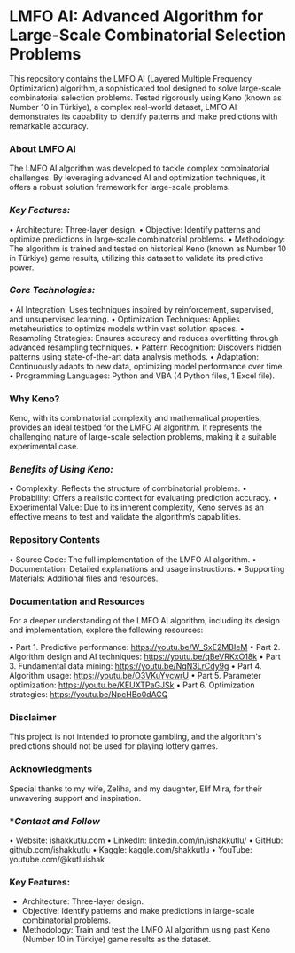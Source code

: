 # LMFO AI: Advanced Algorithm for Large-Scale Combinatorial Selection Problems
This repository contains the LMFO AI (Layered Multiple Frequency Optimization) algorithm, a sophisticated tool designed to solve large-scale combinatorial selection problems. Tested rigorously using Keno (known as Number 10 in Türkiye), a complex real-world dataset, LMFO AI demonstrates its capability to identify patterns and make predictions with remarkable accuracy.

### **About LMFO AI**
The LMFO AI algorithm was developed to tackle complex combinatorial challenges. By leveraging advanced AI and optimization techniques, it offers a robust solution framework for large-scale problems.

### ***Key Features:***
• Architecture: Three-layer design.
• Objective: Identify patterns and optimize predictions in large-scale combinatorial problems.
• Methodology: The algorithm is trained and tested on historical Keno (known as Number 10 in Türkiye) game results, utilizing this dataset to validate its predictive power.

### ***Core Technologies:***
• AI Integration: Uses techniques inspired by reinforcement, supervised, and unsupervised learning.
• Optimization Techniques: Applies metaheuristics to optimize models within vast solution spaces.
• Resampling Strategies: Ensures accuracy and reduces overfitting through advanced resampling techniques.
• Pattern Recognition: Discovers hidden patterns using state-of-the-art data analysis methods.
• Adaptation: Continuously adapts to new data, optimizing model performance over time.
• Programming Languages: Python and VBA (4 Python files, 1 Excel file).

### **Why Keno?**
Keno, with its combinatorial complexity and mathematical properties, provides an ideal testbed for the LMFO AI algorithm. It represents the challenging nature of large-scale selection problems, making it a suitable experimental case.

### ***Benefits of Using Keno:***
• Complexity: Reflects the structure of combinatorial problems.
• Probability: Offers a realistic context for evaluating prediction accuracy.
• Experimental Value: Due to its inherent complexity, Keno serves as an effective means to test and validate the algorithm’s capabilities.

### **Repository Contents**
• Source Code: The full implementation of the LMFO AI algorithm.
• Documentation: Detailed explanations and usage instructions.
• Supporting Materials: Additional files and resources.

### **Documentation and Resources**
For a deeper understanding of the LMFO AI algorithm, including its design and implementation, explore the following resources:

• Part 1. Predictive performance: https://youtu.be/W_SxE2MBIeM
• Part 2. Algorithm design and AI techniques: https://youtu.be/qBeVRKxO18k
• Part 3. Fundamental data mining: https://youtu.be/NgN3LrCdy9g
• Part 4. Algorithm usage: https://youtu.be/O3VKuYvcwrU
• Part 5. Parameter optimization: https://youtu.be/KEUXTPaGJSk
• Part 6. Optimization strategies: https://youtu.be/NpcHBo0dACQ

### **Disclaimer**
This project is not intended to promote gambling, and the algorithm's predictions should not be used for playing lottery games.

### **Acknowledgments**
Special thanks to my wife, Zeliha, and my daughter, Elif Mira, for their unwavering support and inspiration.

### **Contact and Follow*
• Website: ishakkutlu.com
• LinkedIn: linkedin.com/in/ishakkutlu/
• GitHub: github.com/ishakkutlu
• Kaggle: kaggle.com/shakkutlu
• YouTube: youtube.com/@kutluishak

### **Key Features:**
- Architecture: Three-layer design.
- Objective: Identify patterns and make predictions in large-scale combinatorial problems.
- Methodology: Train and test the LMFO AI algorithm using past Keno (Number 10 in Türkiye) game results as the dataset.


